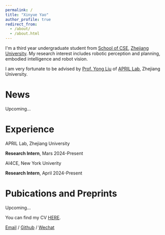 ```yaml
---
permalink: /
title: "Xinyue Yao"
author_profile: true
redirect_from: 
  - /about/
  - /about.html
---
```


I'm a third year undergraduate student from [School of CSE](http://www.cse.zju.edu.cn/), [Zhejiang University](https://www.zju.edu.cn/english/). My research interest includes robotic perception and planning, embodied intelligence and robot vision.

I am very fortunate to be advised by [Prof. Yong Liu](https://person.zju.edu.cn/en/yongliu) of [APRIL Lab](https://april.zju.edu.cn/), Zhejiang University. 

News
======
Upcoming...

Experience
======
APRIL Lab, Zhejiang University

**Research Intern**, Mars 2024-Present

AI4CE, New York Univerity

**Research Intern**, April 2024-Present

Pubications and Preprints
======
Upcoming...

You can find my CV [HERE](../assets/CV.pdf).

[Email](xinyue_yao@outlook.com) / [Github](https://github.com/shinyueyao) / [Wechat](../images/wechat.jpg) 

